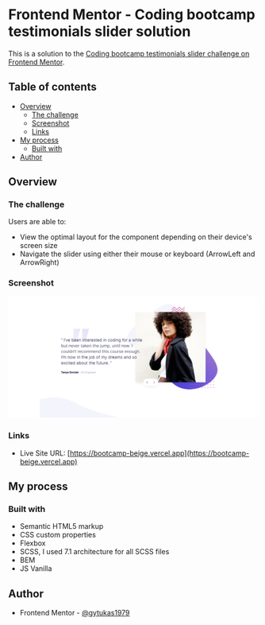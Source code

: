 # Frontend Mentor - Coding bootcamp testimonials slider solution

This is a solution to the [Coding bootcamp testimonials slider challenge on Frontend Mentor](https://www.frontendmentor.io/challenges/coding-bootcamp-testimonials-slider-4FNyLA8JL).

## Table of contents

- [Overview](#overview)
  - [The challenge](#the-challenge)
  - [Screenshot](#screenshot)
  - [Links](#links)
- [My process](#my-process)
  - [Built with](#built-with)
- [Author](#author)


## Overview

### The challenge

Users are able to:

- View the optimal layout for the component depending on their device's screen size
- Navigate the slider using either their mouse or keyboard (ArrowLeft and ArrowRight)

### Screenshot

![](resources/images/screenshot.png)

### Links
- Live Site URL: [https://bootcamp-beige.vercel.app](https://bootcamp-beige.vercel.app)

## My process

### Built with

- Semantic HTML5 markup
- CSS custom properties
- Flexbox
- SCSS, I used 7.1 architecture for all SCSS files 
- BEM
- JS Vanilla

## Author

- Frontend Mentor - [@gytukas1979](https://www.frontendmentor.io/profile/gytukas1979)




